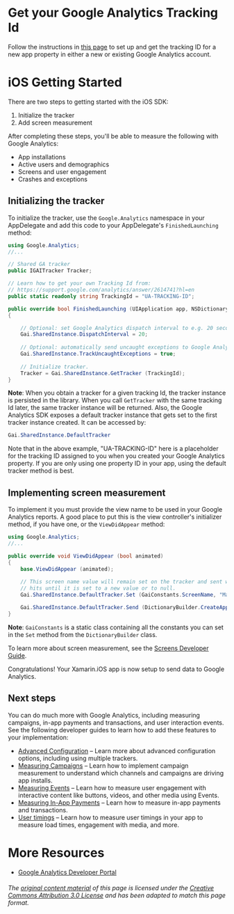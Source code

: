 # Get your Google Analytics Tracking Id

Follow the instructions in [this page](https://support.google.com/analytics/answer/2614741) to set up and get the tracking ID for a new app property in either a new or existing Google Analytics account.

# iOS Getting Started

There are two steps to getting started with the iOS SDK:

1. Initialize the tracker
2. Add screen measurement

After completing these steps, you'll be able to measure the following with Google Analytics:

* App installations
* Active users and demographics
* Screens and user engagement
* Crashes and exceptions

## Initializing the tracker

To initialize the tracker, use the `Google.Analytics` namespace in your AppDelegate and add this code to your AppDelegate's `FinishedLaunching` method:

```csharp
using Google.Analytics;
//...

// Shared GA tracker
public IGAITracker Tracker;

// Learn how to get your own Tracking Id from:
// https://support.google.com/analytics/answer/2614741?hl=en
public static readonly string TrackingId = "UA-TRACKING-ID";

public override bool FinishedLaunching (UIApplication app, NSDictionary options)
{

	// Optional: set Google Analytics dispatch interval to e.g. 20 seconds.
	Gai.SharedInstance.DispatchInterval = 20;
	
	// Optional: automatically send uncaught exceptions to Google Analytics.
	Gai.SharedInstance.TrackUncaughtExceptions = true;
	
	// Initialize tracker.
	Tracker = Gai.SharedInstance.GetTracker (TrackingId);
}
```

**Note**: When you obtain a tracker for a given tracking Id, the tracker instance is persisted in the library. When you call `GetTracker` with the same tracking Id later, the same tracker instance will be returned. Also, the Google Analytics SDK exposes a default tracker instance that gets set to the first tracker instance created. It can be accessed by:

```csharp
Gai.SharedInstance.DefaultTracker
```

Note that in the above example, "UA-TRACKING-ID" here is a placeholder for the tracking ID assigned to you when you created your Google Analytics property. If you are only using one property ID in your app, using the default tracker method is best.

## Implementing screen measurement

To implement it you must provide the view name to be used in your Google Analytics reports. A good place to put this is the view controller's initializer method, if you have one, or the `ViewDidAppear` method:

```csharp
using Google.Analytics;
//...

public override void ViewDidAppear (bool animated)
{
	base.ViewDidAppear (animated);
	
	// This screen name value will remain set on the tracker and sent with
	// hits until it is set to a new value or to null.
	Gai.SharedInstance.DefaultTracker.Set (GaiConstants.ScreenName, "Main View");

	Gai.SharedInstance.DefaultTracker.Send (DictionaryBuilder.CreateAppView ().Build ());
}
```

**Note**: `GaiConstants` is a static class containing all the constants you can set in the `Set` method from the `DictionaryBuilder` class.

To learn more about screen measurement, see the [Screens Developer Guide](https://developers.google.com/analytics/devguides/collection/ios/v3/screens).

Congratulations! Your Xamarin.iOS app is now setup to send data to Google Analytics.

## Next steps

You can do much more with Google Analytics, including measuring campaigns, in-app payments and transactions, and user interaction events. See the following developer guides to learn how to add these features to your implementation:

* [Advanced Configuration](https://developers.google.com/analytics/devguides/collection/ios/v3/advanced) – Learn more about advanced configuration options, including using multiple trackers.
* [Measuring Campaigns](https://developers.google.com/analytics/devguides/collection/ios/v3/campaigns) – Learn how to implement campaign measurement to understand which channels and campaigns are driving app installs.
* [Measuring Events](https://developers.google.com/analytics/devguides/collection/ios/v3/events) – Learn how to measure user engagement with interactive content like buttons, videos, and other media using Events.
* [Measuring In-App Payments](https://developers.google.com/analytics/devguides/collection/ios/v3/ecommerce) – Learn how to measure in-app payments and transactions.
* [User timings](https://developers.google.com/analytics/devguides/collection/ios/v3/usertimings) – Learn how to measure user timings in your app to measure load times, engagement with media, and more.

# More Resources

* [Google Analytics Developer Portal](https://developers.google.com/analytics/devguides/collection/)


###### The [original content material](https://developers.google.com/analytics/devguides/collection/) of this page is licensed under the [Creative Commons Attribution 3.0 License](http://creativecommons.org/licenses/by/3.0/) and has been adapted to match this page format.
